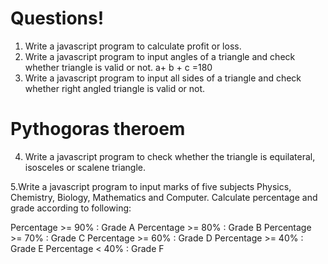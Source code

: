 # Questions! 

1. Write a javascript program to calculate profit or loss.
2. Write a javascript program to input angles of a triangle and check whether triangle is valid or not. a+ b + c =180 
3. Write a javascript program to input all sides of a triangle and check whether right angled triangle is valid or not.
# Pythogoras theroem
4. Write a javascript program to check whether the triangle is equilateral, isosceles or scalene triangle.

5.Write a javascript program to input marks of five subjects Physics, Chemistry, Biology, Mathematics and Computer. Calculate percentage and grade according to following:

Percentage >= 90% : Grade A
Percentage >= 80% : Grade B
Percentage >= 70% : Grade C
Percentage >= 60% : Grade D
Percentage >= 40% : Grade E
Percentage < 40%  : Grade F
